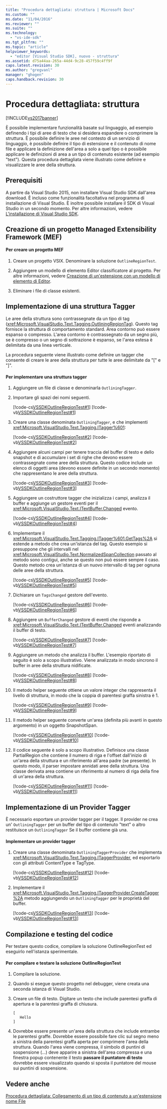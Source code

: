 ```yaml
---
title: "Procedura dettagliata: struttura | Microsoft Docs"
ms.custom: ""
ms.date: "11/04/2016"
ms.reviewer: ""
ms.suite: ""
ms.technology: 
  - "vs-ide-sdk"
ms.tgt_pltfrm: ""
ms.topic: "article"
helpviewer_keywords: 
  - "editor [Visual Studio SDK], nuovo - struttura"
ms.assetid: d75a44aa-265a-44d4-9c28-457f59c4ff9f
caps.latest.revision: 30
ms.author: "gregvanl"
manager: "ghogen"
caps.handback.revision: 30
---
```

# Procedura dettagliata: struttura
[!INCLUDE[vs2017banner](../code-quality/includes/vs2017banner.md)]

È possibile implementare funzionalità basate sul linguaggio, ad esempio definendo i tipi di aree di testo che si desidera espandere o comprimere la struttura. È possibile definire le aree nel contesto di un servizio di linguaggio, è possibile definire il tipo di estensione e il contenuto di nome file e applicare la definizione dell'area a solo a quel tipo o è possibile applicare le definizioni di area a un tipo di contenuto esistente \(ad esempio "text"\). Questa procedura dettagliata viene illustrato come definire e visualizzare le aree della struttura.  
  
## Prerequisiti  
 A partire da Visual Studio 2015, non installare Visual Studio SDK dall'area download. È incluso come funzionalità facoltativa nel programma di installazione di Visual Studio. È inoltre possibile installare il SDK di Visual Studio in un secondo momento. Per altre informazioni, vedere [L'installazione di Visual Studio SDK](../extensibility/installing-the-visual-studio-sdk.md).  
  
## Creazione di un progetto Managed Extensibility Framework \(MEF\)  
  
#### Per creare un progetto MEF  
  
1.  Creare un progetto VSIX. Denominare la soluzione `OutlineRegionTest`.  
  
2.  Aggiungere un modello di elemento Editor classificatore al progetto. Per altre informazioni, vedere [Creazione di un'estensione con un modello di elemento di Editor](../extensibility/creating-an-extension-with-an-editor-item-template.md).  
  
3.  Eliminare i file di classe esistenti.  
  
## Implementazione di una struttura Tagger  
 Le aree della struttura sono contrassegnate da un tipo di tag \(<xref:Microsoft.VisualStudio.Text.Tagging.OutliningRegionTag>\). Questo tag fornisce la struttura di comportamento standard. Area contorno può essere espanso o compresso. L'area contorno è contrassegnato da un segno più, se è compresso o un segno di sottrazione è espanso, se l'area estesa è delimitata da una linea verticale.  
  
 La procedura seguente viene illustrato come definire un tagger che consente di creare le aree della struttura per tutte le aree delimitate da "\[" e "\]".  
  
#### Per implementare una struttura tagger  
  
1.  Aggiungere un file di classe e denominarla `OutliningTagger`.  
  
2.  Importare gli spazi dei nomi seguenti.  
  
     [!code-cs[VSSDKOutlineRegionTest#1](../extensibility/codesnippet/CSharp/walkthrough-outlining_1.cs)]
     [!code-vb[VSSDKOutlineRegionTest#1](../extensibility/codesnippet/VisualBasic/walkthrough-outlining_1.vb)]  
  
3.  Creare una classe denominata `OutliningTagger`, e che implementi <xref:Microsoft.VisualStudio.Text.Tagging.ITagger%601>:  
  
     [!code-cs[VSSDKOutlineRegionTest#2](../extensibility/codesnippet/CSharp/walkthrough-outlining_2.cs)]
     [!code-vb[VSSDKOutlineRegionTest#2](../extensibility/codesnippet/VisualBasic/walkthrough-outlining_2.vb)]  
  
4.  Aggiungere alcuni campi per tenere traccia del buffer di testo e dello snapshot e di accumulare i set di righe che devono essere contrassegnate come aree della struttura. Questo codice include un elenco di oggetti area \(devono essere definite in un secondo momento\) che rappresentano le aree della struttura.  
  
     [!code-cs[VSSDKOutlineRegionTest#3](../extensibility/codesnippet/CSharp/walkthrough-outlining_3.cs)]
     [!code-vb[VSSDKOutlineRegionTest#3](../extensibility/codesnippet/VisualBasic/walkthrough-outlining_3.vb)]  
  
5.  Aggiungere un costruttore tagger che inizializza i campi, analizza il buffer e aggiunge un gestore eventi per il <xref:Microsoft.VisualStudio.Text.ITextBuffer.Changed> evento.  
  
     [!code-cs[VSSDKOutlineRegionTest#4](../extensibility/codesnippet/CSharp/walkthrough-outlining_4.cs)]
     [!code-vb[VSSDKOutlineRegionTest#4](../extensibility/codesnippet/VisualBasic/walkthrough-outlining_4.vb)]  
  
6.  Implementare il <xref:Microsoft.VisualStudio.Text.Tagging.ITagger%601.GetTags%2A> si estende a metodo che crea un'istanza del tag. Questo esempio si presuppone che gli intervalli nel <xref:Microsoft.VisualStudio.Text.NormalizedSpanCollection> passato al metodo sono contigui, anche se questo non può essere sempre il caso. Questo metodo crea un'istanza di un nuovo intervallo di tag per ognuna delle aree della struttura.  
  
     [!code-cs[VSSDKOutlineRegionTest#5](../extensibility/codesnippet/CSharp/walkthrough-outlining_5.cs)]
     [!code-vb[VSSDKOutlineRegionTest#5](../extensibility/codesnippet/VisualBasic/walkthrough-outlining_5.vb)]  
  
7.  Dichiarare un `TagsChanged` gestore dell'evento.  
  
     [!code-cs[VSSDKOutlineRegionTest#6](../extensibility/codesnippet/CSharp/walkthrough-outlining_6.cs)]
     [!code-vb[VSSDKOutlineRegionTest#6](../extensibility/codesnippet/VisualBasic/walkthrough-outlining_6.vb)]  
  
8.  Aggiungere un `BufferChanged` gestore di eventi che risponde a <xref:Microsoft.VisualStudio.Text.ITextBuffer.Changed> eventi analizzando il buffer di testo.  
  
     [!code-cs[VSSDKOutlineRegionTest#7](../extensibility/codesnippet/CSharp/walkthrough-outlining_7.cs)]
     [!code-vb[VSSDKOutlineRegionTest#7](../extensibility/codesnippet/VisualBasic/walkthrough-outlining_7.vb)]  
  
9. Aggiungere un metodo che analizza il buffer. L'esempio riportato di seguito è solo a scopo illustrativo. Viene analizzata in modo sincrono il buffer in aree della struttura nidificate.  
  
     [!code-cs[VSSDKOutlineRegionTest#8](../extensibility/codesnippet/CSharp/walkthrough-outlining_8.cs)]
     [!code-vb[VSSDKOutlineRegionTest#8](../extensibility/codesnippet/VisualBasic/walkthrough-outlining_8.vb)]  
  
10. Il metodo helper seguente ottiene un valore integer che rappresenta il livello di struttura, in modo che la coppia di parentesi graffa sinistra è 1.  
  
     [!code-cs[VSSDKOutlineRegionTest#9](../extensibility/codesnippet/CSharp/walkthrough-outlining_9.cs)]
     [!code-vb[VSSDKOutlineRegionTest#9](../extensibility/codesnippet/VisualBasic/walkthrough-outlining_9.vb)]  
  
11. Il metodo helper seguente converte un'area \(definita più avanti in questo argomento\) in un oggetto SnapshotSpan.  
  
     [!code-cs[VSSDKOutlineRegionTest#10](../extensibility/codesnippet/CSharp/walkthrough-outlining_10.cs)]
     [!code-vb[VSSDKOutlineRegionTest#10](../extensibility/codesnippet/VisualBasic/walkthrough-outlining_10.vb)]  
  
12. Il codice seguente è solo a scopo illustrativo. Definisce una classe PartialRegion che contiene il numero di riga e l'offset dall'inizio di un'area della struttura e un riferimento all'area padre \(se presente\). In questo modo, il parser impostare annidati aree della struttura. Una classe derivata area contiene un riferimento al numero di riga della fine di un'area della struttura.  
  
     [!code-cs[VSSDKOutlineRegionTest#11](../extensibility/codesnippet/CSharp/walkthrough-outlining_11.cs)]
     [!code-vb[VSSDKOutlineRegionTest#11](../extensibility/codesnippet/VisualBasic/walkthrough-outlining_11.vb)]  
  
## Implementazione di un Provider Tagger  
 È necessario esportare un provider tagger per il tagger. Il provider ne crea un' `OutliningTagger` per un buffer del tipo di contenuto "text" o altro restituisce un `OutliningTagger` Se il buffer contiene già una.  
  
#### Implementare un provider tagger  
  
1.  Creare una classe denominata `OutliningTaggerProvider` che implementa <xref:Microsoft.VisualStudio.Text.Tagging.ITaggerProvider>, ed esportarlo con gli attributi ContentType e TagType.  
  
     [!code-cs[VSSDKOutlineRegionTest#12](../extensibility/codesnippet/CSharp/walkthrough-outlining_12.cs)]
     [!code-vb[VSSDKOutlineRegionTest#12](../extensibility/codesnippet/VisualBasic/walkthrough-outlining_12.vb)]  
  
2.  Implementare il <xref:Microsoft.VisualStudio.Text.Tagging.ITaggerProvider.CreateTagger%2A> metodo aggiungendo un `OutliningTagger` per le proprietà del buffer.  
  
     [!code-cs[VSSDKOutlineRegionTest#13](../extensibility/codesnippet/CSharp/walkthrough-outlining_13.cs)]
     [!code-vb[VSSDKOutlineRegionTest#13](../extensibility/codesnippet/VisualBasic/walkthrough-outlining_13.vb)]  
  
## Compilazione e testing del codice  
 Per testare questo codice, compilare la soluzione OutlineRegionTest ed eseguirlo nell'istanza sperimentale.  
  
#### Per compilare e testare la soluzione OutlineRegionTest  
  
1.  Compilare la soluzione.  
  
2.  Quando si esegue questo progetto nel debugger, viene creata una seconda istanza di Visual Studio.  
  
3.  Creare un file di testo. Digitare un testo che include parentesi graffa di apertura e la parentesi graffa di chiusura.  
  
    ```  
    [  
       Hello  
    ]  
    ```  
  
4.  Dovrebbe essere presente un'area della struttura che include entrambe le parentesi graffe. Dovrebbe essere possibile fare clic sul segno meno a sinistra della parentesi graffa aperta per comprimere l'area della struttura. Quando l'area viene compressa, il simbolo di puntini di sospensione \(...\) deve apparire a sinistra dell'area compressa e una finestra popup contenente il testo **passare il puntatore di testo** dovrebbe essere visualizzato quando si sposta il puntatore del mouse sui puntini di sospensione.  
  
## Vedere anche  
 [Procedura dettagliata: Collegamento di un tipo di contenuto a un'estensione nome File](../extensibility/walkthrough-linking-a-content-type-to-a-file-name-extension.md)